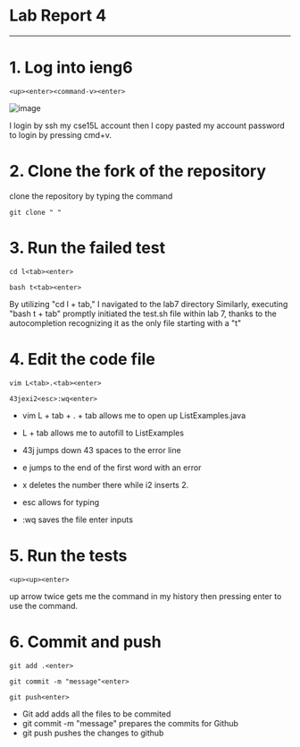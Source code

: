 # Lab Report 4
---
# 1. Log into ieng6

```
<up><enter><command-v><enter>
```
![image](https://github.com/tonytran04/cse15l-lab-reports/assets/110417599/5e9ac6ba-2bf3-482e-88ae-5c57606a4fe1)

I login by ssh my cse15L account then I copy pasted my account password to login by pressing cmd+v.

# 2. Clone the fork of the repository
clone the repository by typing the command
```
git clone " "
```
# 3. Run the failed test
```
cd l<tab><enter>
```
```
bash t<tab><enter>
```
By utilizing "cd l + tab," I  navigated to the lab7 directory Similarly, executing "bash t + tab" promptly initiated the test.sh file within lab 7, thanks to the autocompletion recognizing it as the only file starting with a "t" 

# 4. Edit the code file 
```
vim L<tab>.<tab><enter>
```
```
43jexi2<esc>:wq<enter>
```

+ vim L + tab + . + tab allows me to open up ListExamples.java

+ L + tab allows me to autofill to ListExamples  

+ 43j jumps down 43 spaces to the error line 

+ e jumps to the end of the first word with an error

+ x deletes the number there while i2 inserts 2.

+ esc allows for typing 

+ :wq saves the file enter inputs

# 5. Run the tests
```
<up><up><enter>
```
up arrow twice gets me the command in my history then pressing enter to use the command.

# 6. Commit and push
```
git add .<enter>
```
```
git commit -m "message"<enter>
```
```
git push<enter>
```
* Git add adds all the files to be commited 
* git commit -m "message" prepares the commits for Github
* git push pushes the changes to github

